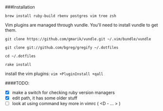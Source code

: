 ###Installation

  `brew install ruby-build rbenv postgres vim tree zsh `

  Vim plugins are managed through vundle. You'll need to install vundle to get them.
  
  `git clone https://github.com/gmarik/vundle.git ~/.vim/bundle/vundle`

  `git clone git://github.com/bgreg/gregify ~/.dotfiles`
  
  `cd ~/.dotfiles`
  
  `rake install`

  install the vim plugins: 
  `vim +PluginInstall +qall`

####TODO: 

- [x] make a switch for checking ruby version managers
- [x] edit path, it has some older stuff
- [ ] look at using command key more in vimrc ( <D - ... > ) 
